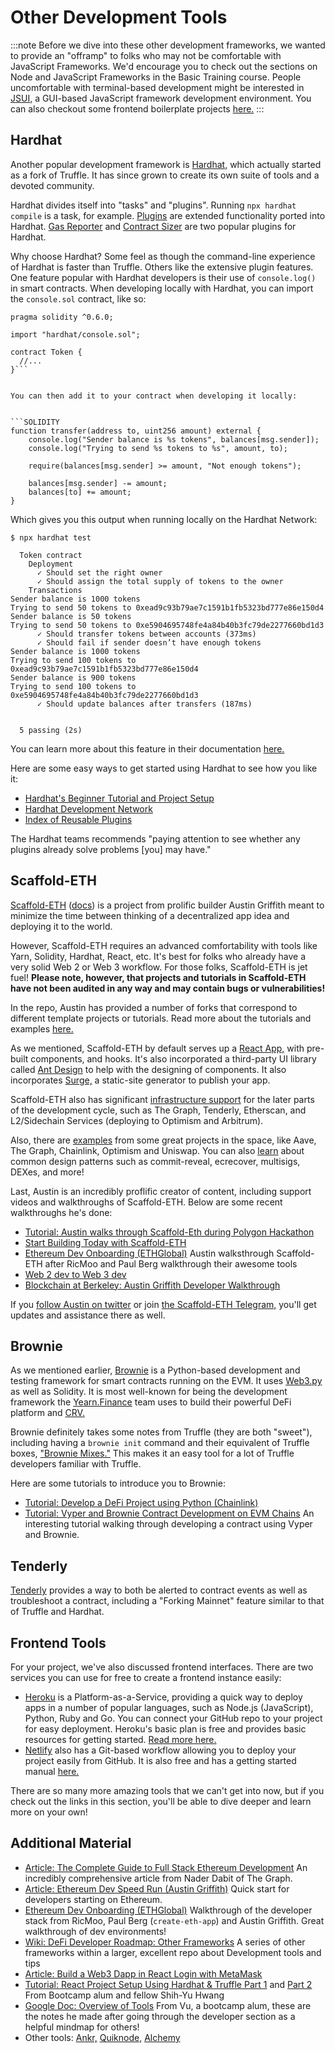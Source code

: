 # Other Development Tools
  

:::note
Before we dive into these other development frameworks, we wanted to provide an "offramp" to folks who may not be comfortable with JavaScript Frameworks. We'd encourage you to check out the sections on Node and JavaScript Frameworks in the Basic Training course. People uncomfortable with terminal-based development might be interested in [JSUI,](https://github.com/kitze/JSUI) a GUI-based JavaScript framework development environment. You can also checkout some frontend boilerplate projects [here.](https://www.smashingmagazine.com/2021/06/useful-frontend-boilerplates-starter-kits/)
:::


## Hardhat

Another popular development framework is [Hardhat,](https://hardhat.org/) which actually started as a fork of Truffle. It has since grown to create its own suite of tools and a devoted community.

Hardhat divides itself into "tasks" and "plugins". Running `npx hardhat compile` is a task, for example. [Plugins](https://hardhat.org/plugins/) are extended functionality ported into Hardhat. [Gas Reporter](https://hardhat.org/plugins/hardhat-gas-reporter.html) and 
[Contract Sizer](https://hardhat.org/plugins/hardhat-contract-sizer.html) are two popular plugins for Hardhat. 

Why choose Hardhat? Some feel as though the command-line experience of Hardhat is faster than Truffle. Others like the extensive plugin features. One feature popular with Hardhat developers is their use of `console.log()` in smart contracts. When developing locally with Hardhat, you can import the `console.sol` contract, like so:


```
pragma solidity ^0.6.0;

import "hardhat/console.sol";

contract Token {
  //...
}```


You can then add it to your contract when developing it locally:


```SOLIDITY
function transfer(address to, uint256 amount) external {
    console.log("Sender balance is %s tokens", balances[msg.sender]);
    console.log("Trying to send %s tokens to %s", amount, to);

    require(balances[msg.sender] >= amount, "Not enough tokens");

    balances[msg.sender] -= amount;
    balances[to] += amount;
}
```


Which gives you this output when running locally on the Hardhat Network:


```
$ npx hardhat test

  Token contract
    Deployment
      ✓ Should set the right owner
      ✓ Should assign the total supply of tokens to the owner
    Transactions
Sender balance is 1000 tokens
Trying to send 50 tokens to 0xead9c93b79ae7c1591b1fb5323bd777e86e150d4
Sender balance is 50 tokens
Trying to send 50 tokens to 0xe5904695748fe4a84b40b3fc79de2277660bd1d3
      ✓ Should transfer tokens between accounts (373ms)
      ✓ Should fail if sender doesn’t have enough tokens
Sender balance is 1000 tokens
Trying to send 100 tokens to 0xead9c93b79ae7c1591b1fb5323bd777e86e150d4
Sender balance is 900 tokens
Trying to send 100 tokens to 0xe5904695748fe4a84b40b3fc79de2277660bd1d3
      ✓ Should update balances after transfers (187ms)


  5 passing (2s)
  ```


You can learn more about this feature in their documentation [here.](https://hardhat.org/hardhat-network/#console-log)

Here are some easy ways to get started using Hardhat to see how you like it:
- [Hardhat's Beginner Tutorial and Project Setup](https://hardhat.org/tutorial/)
- [Hardhat Development Network](https://hardhat.org/hardhat-network/)
- [Index of Reusable Plugins](https://hardhat.org/plugins/)

The Hardhat teams recommends "paying attention to see whether any plugins already solve problems [you] may have."

## Scaffold-ETH

[Scaffold-ETH](https://github.com/austintgriffith/scaffold-eth) ([docs](https://docs.scaffoldeth.io/scaffold-eth/)) is a project from prolific builder Austin Griffith meant to minimize the time between thinking of a decentralized app idea and deploying it to the world.

However, Scaffold-ETH requires an advanced comfortability with tools like Yarn, Solidity, Hardhat, React, etc. It's best for folks who already have a very solid Web 2 or Web 3 workflow. For those folks, Scaffold-ETH is jet fuel! <b>Please note, however, that projects and tutorials in Scaffold-ETH have not been audited in any way and may contain bugs or vulnerabilities!</b>

In the repo, Austin has provided a number of forks that correspond to different template projects or tutorials. Read more about the tutorials and examples [here.](https://docs.scaffoldeth.io/scaffold-eth/examples-and-tutorials/overview)

As we mentioned, Scaffold-ETH by default serves up a [React App,](https://docs.scaffoldeth.io/scaffold-eth/react-app-1/untitled) with pre-built components, and hooks. It's also incorporated a third-party UI library called [Ant Design](https://ant.design/components/overview/) to help with the designing of components. It also incorporates [Surge,](https://surge.sh/) a static-site generator to publish your app.

Scaffold-ETH also has significant [infrastructure support](https://docs.scaffoldeth.io/scaffold-eth/infraestructure/overview) for the later parts of the development cycle, such as The Graph, Tenderly, Etherscan, and L2/Sidechain Services (deploying to Optimism and Arbitrum).

Also, there are [examples](https://docs.scaffoldeth.io/scaffold-eth/examples-and-tutorials/overview) from some great projects in the space, like Aave, The Graph, Chainlink, Optimism and Uniswap. You can also [learn](https://github.com/austintgriffith/scaffold-eth#-buidl) about common design patterns such as commit-reveal, ecrecover, multisigs, DEXes, and more!

Last, Austin is an incredibly proflific creator of content, including support videos and walkthroughs of Scaffold-ETH. Below are some recent walkthroughs he's done:

- [Tutorial: Austin walks through Scaffold-Eth during Polygon Hackathon](https://www.youtube.com/watch?v=zxL9cPysEmQ)
- [Start Building Today with Scaffold-ETH](https://youtu.be/ShJZf5lsXiM)
- [Ethereum Dev Onboarding (ETHGlobal)](https://youtu.be/ipFJeK0M5ks?t=89) Austin walksthrough Scaffold-ETH after RicMoo and Paul Berg walkthrough their awesome tools
- [Web 2 dev to Web 3 dev](https://youtu.be/mctO5EUx_wI)
- [Blockchain at Berkeley: Austin Griffith Developer Walkthrough](https://www.youtube.com/watch?v=TGlklzDmTyc)

If you [follow Austin on twitter](https://twitter.com/austingriffith) or join [the Scaffold-ETH Telegram,](https://t.me/joinchat/KByvmRe5wkR-8F_zz6AjpA) you'll get updates and assistance there as well.

## Brownie

As we mentioned earlier, [Brownie](https://github.com/eth-brownie/brownie) is a Python-based development and testing framework for smart contracts running on the EVM. It uses [Web3.py](https://web3py.readthedocs.io/en/stable/) as well as Solidity. It is most well-known for being the development framework the [Yearn.Finance](https://yearn.finance) team uses to build their powerful DeFi platform and [CRV.](https://help.coinbase.com/en/coinbase/getting-started/crypto-education/curve-dao-token--crv-)

Brownie definitely takes some notes from Truffle (they are both "sweet"), including having a `brownie init` command and their equivalent of Truffle boxes, ["Brownie Mixes."](https://github.com/brownie-mix) This makes it an easy tool for a lot of Truffle developers familiar with Truffle.

Here are some tutorials to introduce you to Brownie:

* [Tutorial: Develop a DeFi Project using Python (Chainlink)](https://blog.chain.link/develop-python-defi-project/)
* [Tutorial: Vyper and Brownie Contract Development on EVM Chains](https://medium.com/ethereum-classic/vyper-and-brownie-contract-development-on-evm-chains-85ba7fa2feef) An interesting tutorial walking through developing a contract using Vyper and Brownie.

## Tenderly

[Tenderly](https://tenderly.co/pricing) provides a way to both be alerted to contract events as well as troubleshoot a contract, including a "Forking Mainnet" feature similar to that of Truffle and Hardhat.

## Frontend Tools

For your project, we've also discussed frontend interfaces. There are two services you can use for free to create a frontend instance easily:
- [Heroku](https://devcenter.heroku.com/start) is a Platform-as-a-Service, providing a quick way to deploy apps in a number of popular languages, such as Node.js (JavaScript), Python, Ruby and Go.  You can connect your GitHub repo to your project for easy deployment. Heroku's basic plan is free and provides basic resources for getting started. [Read more here.](https://www.heroku.com/free)
- [Netlify](https://www.netlify.com/) also has a Git-based workflow allowing you to deploy your project easily from GitHub. It is also free and has a getting started manual [here.](https://docs.netlify.com/configure-builds/get-started/)

There are so many more amazing tools that we can't get into now, but if you check out the links in this section, you'll be able to dive deeper and learn more on your own!

## Additional Material
- [Article: The Complete Guide to Full Stack Ethereum Development](https://dev.to/dabit3/the-complete-guide-to-full-stack-ethereum-development-3j13) An incredibly comprehensive article from Nader Dabit of The Graph.
- [Article: Ethereum Dev Speed Run (Austin Griffith)](https://medium.com/@austin_48503/%EF%B8%8Fethereum-dev-speed-run-bd72bcba6a4c?_branch_match_id=947827671682448762) Quick start for developers starting on Ethereum.
- [Ethereum Dev Onboarding (ETHGlobal)](https://youtu.be/ipFJeK0M5ks?t=89) Walkthrough of the developer stack from RicMoo, Paul Berg (`create-eth-app`) and Austin Griffith. Great walkthrough of dev environments!
- [Wiki: DeFi Developer Roadmap: Other Frameworks](https://github.com/OffcierCia/DeFi-Developer-Road-Map#frameworks) A series of other frameworks within a larger, excellent repo about Development tools and tips 
- [Article: Build a Web3 Dapp in React Login with MetaMask](https://dev.to/jacobedawson/build-a-web3-dapp-in-react-login-with-metamask-4chp)
- [Tutorial: React Project Setup Using Hardhat & Truffle Part 1](https://medium.com/@shihyuhwang/react-project-setup-using-hardhat-truffle-part-1-20a596865e) and [Part 2](https://medium.com/@shihyuhwang/react-project-setup-using-hardhat-truffle-part-2-2872f20bf7ca) From Bootcamp alum and fellow Shih-Yu Hwang
- [Google Doc: Overview of Tools](https://docs.google.com/presentation/d/1RKXn601FwD9ISPzf9YcGE2tp_B8bKXnInUqzkufJDwM/edit#slide=id.p1) From Vu, a bootcamp alum, these are the notes he made after going through the developer section as a helpful mindmap for others!
- Other tools: [Ankr,](https://www.ankr.com/) [Quiknode,](https://www.quiknode.io/) [Alchemy](https://www.alchemyapi.io/)



    